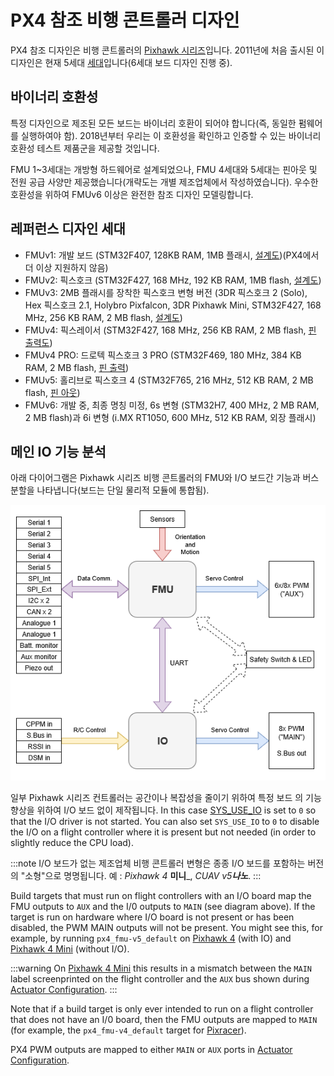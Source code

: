 # PX4 참조 비행 콘트롤러 디자인

PX4 참조 디자인은 비행 콘트롤러의 [Pixhawk 시리즈](../flight_controller/pixhawk_series.md)입니다. 2011년에 처음 출시된 이 디자인은 현재 5세대 [세대](#reference_design_generations)입니다(6세대 보드 디자인 진행 중).

## 바이너리 호환성

특정 디자인으로 제조된 모든 보드는 바이너리 호환이 되어야 합니다(즉, 동일한 펌웨어를 실행하여야 함). 2018년부터 우리는 이 호환성을 확인하고 인증할 수 있는 바이너리 호환성 테스트 제품군을 제공할 것입니다.

FMU 1~3세대는 개방형 하드웨어로 설계되었으나, FMU 4세대와 5세대는 핀아웃 및 전원 공급 사양만 제공했습니다(개략도는 개별 제조업체에서 작성하였습니다). 우수한 호환성을 위하여 FMUv6 이상은 완전한 참조 디자인 모델링합니다.

<a id="reference_design_generations"></a>

## 레퍼런스 디자인 세대

* FMUv1: 개발 보드 \(STM32F407, 128KB RAM, 1MB 플래시, [설계도](https://github.com/PX4/Hardware/tree/master/FMUv1)\)(PX4에서 더 이상 지원하지 않음)
* FMUv2: 픽스호크 \(STM32F427, 168 MHz, 192 KB RAM, 1MB flash, [설계도](https://github.com/PX4/Hardware/tree/master/FMUv2)\)
* FMUv3: 2MB 플래시를 장착한 픽스호크 변형 버전 \(3DR 픽스호크 2 \(Solo\), Hex 픽스호크 2.1, Holybro Pixfalcon, 3DR Pixhawk Mini, STM32F427, 168 MHz, 256 KB RAM, 2 MB flash, [설계도](https://github.com/PX4/Hardware/tree/master/FMUv3_REV_D)\)
* FMUv4: 픽스레이서 \(STM32F427, 168 MHz, 256 KB RAM, 2 MB flash, [핀 출력도](https://docs.google.com/spreadsheets/d/1raRRouNsveQz8cj-EneWG6iW0dqGfRAifI91I2Sr5E0/edit#gid=1585075739)\)
* FMUv4 PRO: 드로텍 픽스호크 3 PRO \(STM32F469, 180 MHz, 384 KB RAM, 2 MB flash, [핀 출력](https://docs.google.com/spreadsheets/d/1raRRouNsveQz8cj-EneWG6iW0dqGfRAifI91I2Sr5E0/edit#gid=1585075739)\)
* FMUv5: 홀리브로 픽스호크 4 \(STM32F765, 216 MHz, 512 KB RAM, 2 MB flash, [핀 아웃](https://docs.google.com/spreadsheets/d/1-n0__BYDedQrc_2NHqBenG1DNepAgnHpSGglke-QQwY/edit#gid=912976165)\)
* FMUv6: 개발 중, 최종 명칭 미정, 6s 변형 \(STM32H7, 400 MHz, 2 MB RAM,  2 MB flash\)과 6i 변형 \(i.MX RT1050, 600 MHz, 512 KB RAM, 외장 플래시\)


## 메인 IO 기능 분석

아래 다이어그램은 Pixhawk 시리즈 비행 콘트롤러의  FMU와 I/O 보드간 기능과 버스 분할을 나타냅니다(보드는 단일 물리적 모듈에 통합됨).

![PX4 메인/IO 기능 분석](../../assets/diagrams/px4_fmu_io_functions.png)

<!-- Draw.io version of file can be found here: https://drive.google.com/file/d/1H0nK7Ufo979BE9EBjJ_ccVx3fcsilPS3/view?usp=sharing -->

일부 Pixhawk 시리즈 컨트롤러는 공간이나 복잡성을 줄이기 위하여 특정 보드 의 기능 향상을 위하여 I/O 보드 없이 제작됩니다. In this case [SYS_USE_IO](../advanced_config/parameter_reference.md#SYS_USE_IO) is set to `0` so that the I/O driver is not started. You can also set `SYS_USE_IO` to `0` to disable the I/O on a flight controller where it is present but not needed (in order to slightly reduce the CPU load).

:::note
I/O 보드가 없는 제조업체 비행 콘트롤러 변형은 종종 I/O 보드를 포함하는 버전의 "소형"으로 명명됩니다. 예 : _Pixhawk 4_ **미니**_, _CUAV v5**나노**_.
:::

Build targets that must run on flight controllers with an I/O board map the FMU outputs to `AUX` and the I/0 outputs to `MAIN` (see diagram above). If the target is run on hardware where I/O board is not present or has been disabled, the PWM MAIN outputs will not be present. You might see this, for example, by running  `px4_fmu-v5_default` on [Pixhawk 4](../flight_controller/pixhawk4.md) (with IO) and [Pixhawk 4 Mini](../flight_controller/pixhawk4_mini.md) (without I/O).

:::warning
On [Pixhawk 4 Mini](../flight_controller/pixhawk4_mini.md) this results in a mismatch between the `MAIN` label screenprinted on the flight controller and the  `AUX` bus shown during [Actuator Configuration](../config/actuators.md).
:::

Note that if a build target is only ever intended to run on a flight controller that does not have an I/0 board, then the FMU outputs are mapped to `MAIN` (for example, the `px4_fmu-v4_default` target for [Pixracer](../flight_controller/pixracer.md)).

PX4 PWM outputs are mapped to either `MAIN` or `AUX` ports in [Actuator Configuration](../config/actuators.md).
